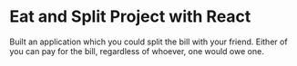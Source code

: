 # Eat and Split Project with React

Built an application which you could split the bill with your friend.
Either of you can pay for the bill, regardless of whoever, one would owe one.